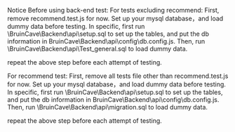 Notice Before using back-end test:
For tests excluding recommend:
First, remove recommend.test.js for now. Set up your mysql database，and load dummy data before testing. In specific, first run \BruinCave\Backend\api\setup.sql to set up the tables, and put the db information in BruinCave\Backend\api\config\db.config.js. Then, run \BruinCave\Backend\api\Test_general.sql to load dummy data.

repeat the above step before each attempt of testing.

For recommend test:
First, remove all tests file other than recommend.test.js for now. Set up your mysql database，and load dummy data before testing. In specific, first run \BruinCave\Backend\api\setup.sql to set up the tables, and put the db information in BruinCave\Backend\api\config\db.config.js. Then, run \BruinCave\Backend\api\migration.sql to load dummy data.

repeat the above step before each attempt of testing.
